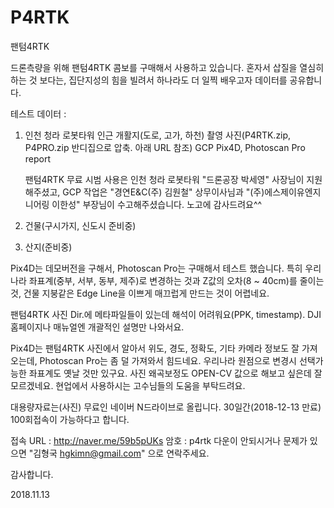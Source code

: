 # P4RTK
팬텀4RTK

드론측량을 위해 팬텀4RTK 콤보를 구매해서 사용하고 있습니다.
혼자서 삽질을 열심히 하는 것 보다는,
집단지성의 힘을 빌려서 하나라도 더 일찍 배우고자 데이터를 공유합니다.

테스트 데이터 :
1. 인천 청라 로봇타워 인근 개활지(도로, 고가, 하천)
   촬영 사진(P4RTK.zip, P4PRO.zip 반디집으로 압축. 아래 URL 참조) 
   GCP
   Pix4D, Photoscan Pro report

   팬텀4RTK 무료 시범 사용은 인천 청라 로봇타워 "드론공장 박세영" 사장님이 지원 해주셨고,
   GCP 작업은 "경연E&C(주) 김원철" 상무이사님과 "(주)에스제이유엔지니어링 이한성" 부장님이 수고해주셨습니다.
   노고에 감사드려요^^

2. 건물(구시가지, 신도시 준비중)

3. 산지(준비중)

Pix4D는 데모버전을 구해서, Photoscan Pro는 구매해서 테스트 했습니다.
특히 우리나라 좌표계(중부, 서부, 동부, 제주)로 변경하는 것과 
Z값의 오차(8 ~ 40cm)를 줄이는 것,
건물 지붕같은 Edge Line을 이쁘게 매끄럽게 만드는 것이 어렵네요.

팬텀4RTK 사진 Dir.에 메타파일들이 있는데 해석이 어려워요(PPK, timestamp).
DJI 홈페이지나 매뉴얼엔 개괄적인 설명만 나와서요.

Pix4D는 팬텀4RTK 사진에서 알아서 위도, 경도, 정확도, 기타 카메라 정보도 잘 가져오는데,
Photoscan Pro는 좀 덜 가져와서 힘드네요. 우리나라 원점으로 변경시 선택가능한 좌표계도 옛날 것만 있구요.
사진 왜곡보정도 OPEN-CV 값으로 해보고 싶은데 잘 모르겠네요.
현업에서 사용하시는 고수님들의 도움을 부탁드려요.

대용량자료는(사진) 무료인 네이버 N드라이브로 올립니다.
30일간(2018-12-13 만료) 100회접속이 가능하다고 합니다.

접속 URL : http://naver.me/59b5pUKs
암호 : p4rtk
다운이 안되시거나 문제가 있으면 "김형국 hgkimn@gmail.com" 으로 연락주세요.

감사합니다.

2018.11.13
